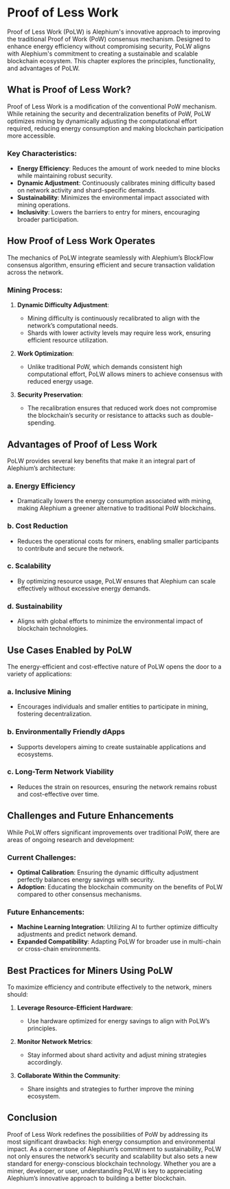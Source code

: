 # Proof of Less Work

Proof of Less Work (PoLW) is Alephium's innovative approach to improving the traditional Proof of Work (PoW) consensus mechanism. Designed to enhance energy efficiency without compromising security, PoLW aligns with Alephium's commitment to creating a sustainable and scalable blockchain ecosystem. This chapter explores the principles, functionality, and advantages of PoLW.

## What is Proof of Less Work?

Proof of Less Work is a modification of the conventional PoW mechanism. While retaining the security and decentralization benefits of PoW, PoLW optimizes mining by dynamically adjusting the computational effort required, reducing energy consumption and making blockchain participation more accessible.

### Key Characteristics:
- **Energy Efficiency**: Reduces the amount of work needed to mine blocks while maintaining robust security.
- **Dynamic Adjustment**: Continuously calibrates mining difficulty based on network activity and shard-specific demands.
- **Sustainability**: Minimizes the environmental impact associated with mining operations.
- **Inclusivity**: Lowers the barriers to entry for miners, encouraging broader participation.

## How Proof of Less Work Operates

The mechanics of PoLW integrate seamlessly with Alephium’s BlockFlow consensus algorithm, ensuring efficient and secure transaction validation across the network.

### Mining Process:
1. **Dynamic Difficulty Adjustment**:
   - Mining difficulty is continuously recalibrated to align with the network’s computational needs.
   - Shards with lower activity levels may require less work, ensuring efficient resource utilization.

2. **Work Optimization**:
   - Unlike traditional PoW, which demands consistent high computational effort, PoLW allows miners to achieve consensus with reduced energy usage.

3. **Security Preservation**:
   - The recalibration ensures that reduced work does not compromise the blockchain’s security or resistance to attacks such as double-spending.

## Advantages of Proof of Less Work

PoLW provides several key benefits that make it an integral part of Alephium’s architecture:

### **a. Energy Efficiency**
- Dramatically lowers the energy consumption associated with mining, making Alephium a greener alternative to traditional PoW blockchains.

### **b. Cost Reduction**
- Reduces the operational costs for miners, enabling smaller participants to contribute and secure the network.

### **c. Scalability**
- By optimizing resource usage, PoLW ensures that Alephium can scale effectively without excessive energy demands.

### **d. Sustainability**
- Aligns with global efforts to minimize the environmental impact of blockchain technologies.

## Use Cases Enabled by PoLW

The energy-efficient and cost-effective nature of PoLW opens the door to a variety of applications:

### **a. Inclusive Mining**
- Encourages individuals and smaller entities to participate in mining, fostering decentralization.

### **b. Environmentally Friendly dApps**
- Supports developers aiming to create sustainable applications and ecosystems.

### **c. Long-Term Network Viability**
- Reduces the strain on resources, ensuring the network remains robust and cost-effective over time.

## Challenges and Future Enhancements

While PoLW offers significant improvements over traditional PoW, there are areas of ongoing research and development:

### Current Challenges:
- **Optimal Calibration**: Ensuring the dynamic difficulty adjustment perfectly balances energy savings with security.
- **Adoption**: Educating the blockchain community on the benefits of PoLW compared to other consensus mechanisms.

### Future Enhancements:
- **Machine Learning Integration**: Utilizing AI to further optimize difficulty adjustments and predict network demand.
- **Expanded Compatibility**: Adapting PoLW for broader use in multi-chain or cross-chain environments.

## Best Practices for Miners Using PoLW

To maximize efficiency and contribute effectively to the network, miners should:

1. **Leverage Resource-Efficient Hardware**:
   - Use hardware optimized for energy savings to align with PoLW’s principles.

2. **Monitor Network Metrics**:
   - Stay informed about shard activity and adjust mining strategies accordingly.

3. **Collaborate Within the Community**:
   - Share insights and strategies to further improve the mining ecosystem.

## Conclusion

Proof of Less Work redefines the possibilities of PoW by addressing its most significant drawbacks: high energy consumption and environmental impact. As a cornerstone of Alephium’s commitment to sustainability, PoLW not only ensures the network’s security and scalability but also sets a new standard for energy-conscious blockchain technology. Whether you are a miner, developer, or user, understanding PoLW is key to appreciating Alephium’s innovative approach to building a better blockchain.


